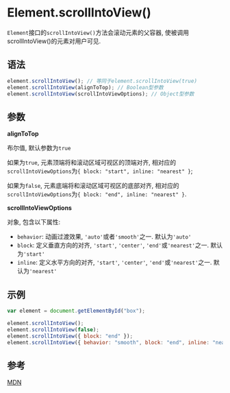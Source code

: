 # Element.scrollIntoView()

`Element`接口的`scrollIntoView()`方法会滚动元素的父容器, 使被调用 scrollIntoView()的元素对用户可见.

## 语法

```js
element.scrollIntoView(); // 等同于element.scrollIntoView(true)
element.scrollIntoView(alignToTop); // Boolean型参数
element.scrollIntoView(scrollIntoViewOptions); // Object型参数
```

## 参数

**alignToTop**

布尔值, 默认参数为`true`

如果为`true`, 元素顶端将和滚动区域可视区的顶端对齐, 相对应的`scrollIntoViewOptions`为`{ block: "start", inline: "nearest" }`;

如果为`false`, 元素底端将和滚动区域可视区的底部对齐, 相对应的`scrollIntoViewOptions`为`{ block: "end", inline: "nearest" }`.

**scrollIntoViewOptions**

对象, 包含以下属性:

- `behavior`: 动画过渡效果, `'auto'`或者`'smooth'`之一. 默认为`'auto'`
- `block`: 定义垂直方向的对齐, `'start'`, `'center'`, `'end'`或`'nearest'`之一. 默认为`'start'`
- `inline`: 定义水平方向的对齐, `'start'`, `'center'`, `'end'`或`'nearest'`之一. 默认为`'nearest'`

## 示例

```js
var element = document.getElementById("box");

element.scrollIntoView();
element.scrollIntoView(false);
element.scrollIntoView({ block: "end" });
element.scrollIntoView({ behavior: "smooth", block: "end", inline: "nearest" });
```

## 参考

[MDN](https://developer.mozilla.org/zh-CN/docs/Web/API/Element/scrollIntoView)
